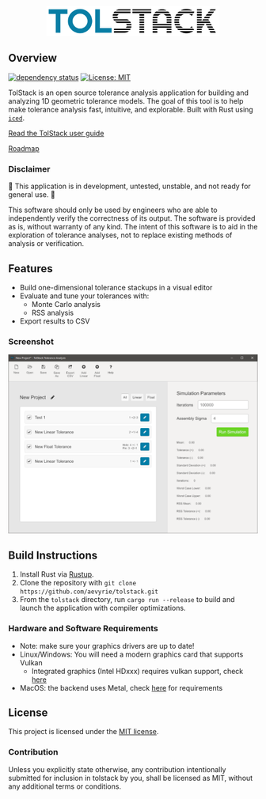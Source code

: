 <p align="center">
  <img src="docs/logo.png" width="350">
</p>

## Overview

[![dependency status](https://deps.rs/repo/github/aevyrie/tolstack/status.svg)](https://deps.rs/repo/github/aevyrie/tolstack)
[![License: MIT](https://img.shields.io/badge/License-MIT-green.svg)](https://opensource.org/licenses/MIT)



TolStack is an open source tolerance analysis application for building and analyzing 1D geometric tolerance models. The goal of this tool is to help make tolerance analysis fast, intuitive, and explorable. Built with Rust using [`iced`](https://github.com/hecrj/iced).

[Read the TolStack user guide](https://aevyrie.github.io/tolstack/book/)

[Roadmap](https://github.com/aevyrie/tolstack/projects/1)

### Disclaimer

🚧 This application is in development, untested, unstable, and not ready for general use. 🚧

This software should only be used by engineers who are able to independently verify the correctness of its output. The software is provided as is, without warranty of any kind. The intent of this software is to aid in the exploration of tolerance analyses, not to replace existing methods of analysis or verification.

## Features

* Build one-dimensional tolerance stackups in a visual editor
* Evaluate and tune your tolerances with:
  * Monte Carlo analysis
  * RSS analysis
* Export results to CSV

### Screenshot

![Screenshot](docs/screenshot.png)

## Build Instructions

1. Install Rust via [Rustup](https://www.rust-lang.org/tools/install).
2. Clone the repository with `git clone https://github.com/aevyrie/tolstack.git`
3. From the `tolstack` directory, run `cargo run --release` to build and launch the application with compiler optimizations.

### Hardware and Software Requirements

* Note: make sure your graphics drivers are up to date!
* Linux/Windows: You will need a modern graphics card that supports Vulkan
  * Integrated graphics (Intel HDxxx) requires vulkan support, check [here](https://www.intel.com/content/www/us/en/support/articles/000005524/graphics.html)
* MacOS: the backend uses Metal, check [here](https://en.wikipedia.org/wiki/Metal_(API)#Supported_GPUs) for requirements

## License
This project is licensed under the [MIT license](https://github.com/aevyrie/tolstack/blob/master/LICENSE).

### Contribution
Unless you explicitly state otherwise, any contribution intentionally submitted for inclusion in tolstack by you, shall be licensed as MIT, without any additional terms or conditions.

